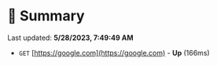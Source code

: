 # 📖 Summary
Last updated: **5/28/2023, 7:49:49 AM**

- `GET` [https://google.com](https://google.com) - **Up** (166ms)
